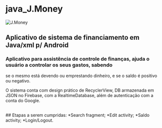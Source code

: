 # java_J.Money
![J.Money](https://66.media.tumblr.com/bba2c1f3205e2e4d68baeed5c38b05f3/tumblr_pswlg4nmkB1xde8wlo1_540.png)
## Aplicativo de sistema de financiamento em Java/xml p/ Android
### Aplicativo para assistência de controle de finanças, ajuda o usuário a controlar os seus gastos, sabendo
se o mesmo está devendo ou emprestando dinheiro, e se o saldo é positivo ou negativo.
<p>O sistema conta com design prático de RecyclerView, DB armazenada em JSON no Firebase, com a RealtimeDatabase,
 além de autenticação com a conta do Google.</p>
<br>
## Etapas a serem cumpridas:
*Search fragment;
*Edit activity;
*Saldo activity;
*Login/Logout.
